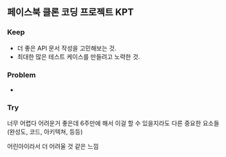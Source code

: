 ## 페이스북 클론 코딩 프로젝트 KPT

### Keep

- 더 좋은 API 문서 작성을 고민해보는 것.
- 최대한 많은 테스트 케이스를 만들려고 노력한 것.

### Problem

- 

### Try



너무 어렵다 어려운거 좋은데 6주만에 해서 이걸 할 수 있을지라도 
다른 중요한 요소들 (완성도, 코드, 아키텍쳐, 등등)

어린아이라서 더 어려울 것 같은 느낌
